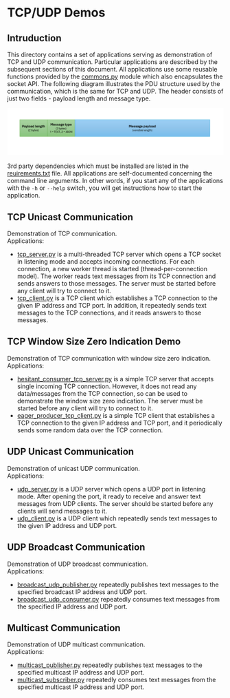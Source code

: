 # TCP/UDP Demos

## Intruduction
This directory contains a set of applications serving as demonstration of TCP and UDP communication. Particular applications are described by the subsequent sections of this document. All applications use some reusable functions provided by the [commons.py](./commons.py) module which also encapsulates the socket API. The following diagram illustrates the PDU structure used by the communication, which is the same for TCP and UDP. The header consists of just two fields - payload length and message type.

![PDU Structure](./pdu.png)

3rd party dependencies which must be installed are listed in the [reuirements.txt](./requirements.txt) file. All applications are self-documented concerning the command line arguments. In other words, if you start any of the applications with the `-h` or `--help` switch, you will get instructions how to start the application.


## TCP Unicast Communication
Demonstration of TCP communication.  
Applications:
* [tcp_server.py](./tcp_server.py) is a multi-threaded TCP server which opens a TCP socket in listening mode and accepts incoming connections. For each connection, a new worker thread is started (thread-per-connection model). The worker reads text messages from its TCP connection and sends answers to those messages. The server must be started before any client will try to connect to it.
* [tcp_client.py](./tcp_client.py) is a TCP client which establishes a TCP connection to the given IP address and TCP port. In addition, it repeatedly sends text messages to the TCP connections, and it reads answers to those messages.


## TCP Window Size Zero Indication Demo
Demonstration of TCP communication with window size zero indication.  
Applications:
* [hesitant_consumer_tcp_server.py](./hesitant_consumer_tcp_server.py) is a simple TCP server that accepts single incoming TCP connection. However, it does not read any data/messages from the TCP connection, so can be used to demonstrate the window size zero indication. The server must be started before any client will try to connect to it.
* [eager_producer_tcp_client.py](./eager_producer_tcp_client.py) is a simple TCP client that establishes a TCP connection to the given IP address and TCP port, and it periodically sends some random data over the TCP connection.


## UDP Unicast Communication
Demonstration of unicast UDP communication.  
Applications:
* [udp_server.py](./udp_server.py) is a UDP server which opens a UDP port in listening mode. After opening the port, it ready to receive and answer text messages from UDP clients. The server should be started before any clients will send messages to it.
* [udp_client.py](./udp_client.py) is a UDP client which repeatedly sends text messages to the given IP address and UDP port.


## UDP Broadcast Communication
Demonstration of UDP broadcast communication.  
Applications:
* [broadcast_udp_publisher.py](./broadcast_udp_publisher.py) repeatedly publishes text messages to the specified broadcast IP address and UDP port.
* [broadcast_udp_consumer.py](./broadcast_udp_consumer.py) repeatedly consumes text messages from the specified IP address and UDP port.


## Multicast Communication
Demonstration of UDP multicast communication.  
Applications:
* [multicast_publisher.py](./multicast_publisher.py) repeatedly publishes text messages to the specified multicast IP address and UDP port.
* [multicast_subscriber.py](./multicast_subscriber.py) repeatedly consumes text messages from the specified multicast IP address and UDP port.
